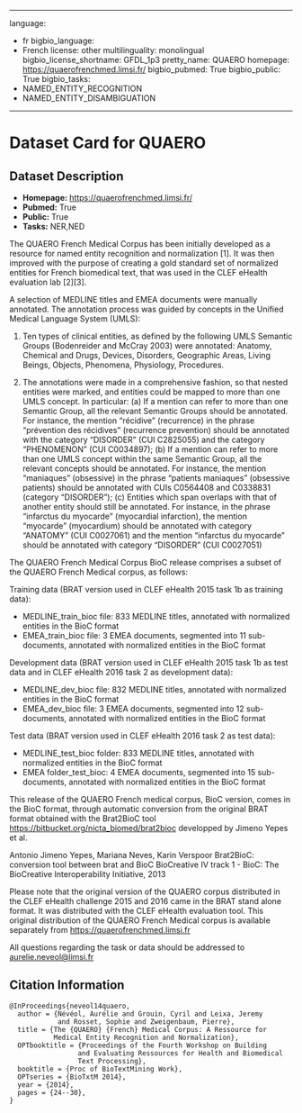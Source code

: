 
---
language: 
- fr
bigbio_language: 
- French
license: other
multilinguality: monolingual
bigbio_license_shortname: GFDL_1p3
pretty_name: QUAERO
homepage: https://quaerofrenchmed.limsi.fr/
bigbio_pubmed: True
bigbio_public: True
bigbio_tasks: 
- NAMED_ENTITY_RECOGNITION
- NAMED_ENTITY_DISAMBIGUATION
---


# Dataset Card for QUAERO

## Dataset Description

- **Homepage:** https://quaerofrenchmed.limsi.fr/
- **Pubmed:** True
- **Public:** True
- **Tasks:** NER,NED


The QUAERO French Medical Corpus has been initially developed as a resource for named entity recognition and normalization [1]. It was then improved with the purpose of creating a gold standard set of normalized entities for French biomedical text, that was used in the CLEF eHealth evaluation lab [2][3].

A selection of MEDLINE titles and EMEA documents were manually annotated. The annotation process was guided by concepts in the Unified Medical Language System (UMLS):

1. Ten types of clinical entities, as defined by the following UMLS Semantic Groups (Bodenreider and McCray 2003) were annotated: Anatomy, Chemical and Drugs, Devices, Disorders, Geographic Areas, Living Beings, Objects, Phenomena, Physiology, Procedures.

2. The annotations were made in a comprehensive fashion, so that nested entities were marked, and entities could be mapped to more than one UMLS concept. In particular: (a) If a mention can refer to more than one Semantic Group, all the relevant Semantic Groups should be annotated. For instance, the mention “récidive” (recurrence) in the phrase “prévention des récidives” (recurrence prevention) should be annotated with the category “DISORDER” (CUI C2825055) and the category “PHENOMENON” (CUI C0034897); (b) If a mention can refer to more than one UMLS concept within the same Semantic Group, all the relevant concepts should be annotated. For instance, the mention “maniaques” (obsessive) in the phrase “patients maniaques” (obsessive patients) should be annotated with CUIs C0564408 and C0338831 (category “DISORDER”); (c) Entities which span overlaps with that of another entity should still be annotated. For instance, in the phrase “infarctus du myocarde” (myocardial infarction), the mention “myocarde” (myocardium) should be annotated with category “ANATOMY” (CUI C0027061) and the mention “infarctus du myocarde” should be annotated with category “DISORDER” (CUI C0027051)

The QUAERO French Medical Corpus BioC release comprises a subset of the QUAERO French Medical corpus, as follows:

Training data (BRAT version used in CLEF eHealth 2015 task 1b as training data): 
- MEDLINE_train_bioc file: 833 MEDLINE titles, annotated with normalized entities in the BioC format 
- EMEA_train_bioc file: 3 EMEA documents, segmented into 11 sub-documents, annotated with normalized entities in the BioC format 

Development data  (BRAT version used in CLEF eHealth 2015 task 1b as test data and in CLEF eHealth 2016 task 2 as development data): 
- MEDLINE_dev_bioc file: 832 MEDLINE titles, annotated with normalized entities in the BioC format
- EMEA_dev_bioc file: 3 EMEA documents, segmented into 12 sub-documents, annotated with normalized entities in the BioC format 

Test data (BRAT version used in CLEF eHealth 2016 task 2 as test data): 
- MEDLINE_test_bioc folder: 833 MEDLINE titles, annotated with normalized entities in the BioC format 
- EMEA folder_test_bioc: 4 EMEA documents, segmented into 15 sub-documents, annotated with normalized entities in the BioC format 



This release of the QUAERO French medical corpus, BioC version, comes in the BioC format, through automatic conversion from the original BRAT format obtained with the Brat2BioC tool https://bitbucket.org/nicta_biomed/brat2bioc developped by Jimeno Yepes et al.

Antonio Jimeno Yepes, Mariana Neves, Karin Verspoor 
Brat2BioC: conversion tool between brat and BioC
BioCreative IV track 1 - BioC: The BioCreative Interoperability Initiative, 2013


Please note that the original version of the QUAERO corpus distributed in the CLEF eHealth challenge 2015 and 2016 came in the BRAT stand alone format. It was distributed with the CLEF eHealth evaluation tool. This original distribution of the QUAERO French Medical corpus is available separately from https://quaerofrenchmed.limsi.fr  

All questions regarding the task or data should be addressed to aurelie.neveol@limsi.fr



## Citation Information

```
@InProceedings{neveol14quaero, 
  author = {Névéol, Aurélie and Grouin, Cyril and Leixa, Jeremy 
            and Rosset, Sophie and Zweigenbaum, Pierre},
  title = {The {QUAERO} {French} Medical Corpus: A Ressource for
           Medical Entity Recognition and Normalization}, 
  OPTbooktitle = {Proceedings of the Fourth Workshop on Building 
                 and Evaluating Ressources for Health and Biomedical 
                 Text Processing}, 
  booktitle = {Proc of BioTextMining Work}, 
  OPTseries = {BioTxtM 2014}, 
  year = {2014}, 
  pages = {24--30}, 
}

```

